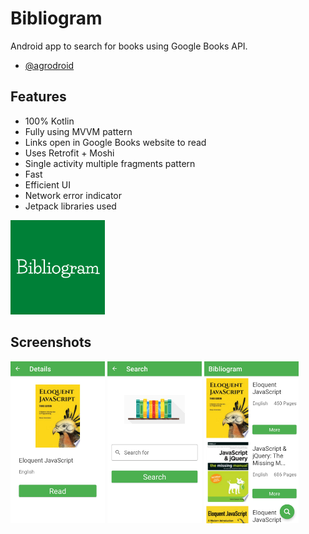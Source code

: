 # Bibliogram
Android app to search for books using Google Books API.
- [@agrodroid](https://github.com/agrodroid)

  
## Features

- 100% Kotlin
- Fully using MVVM pattern
- Links open in Google Books website to read
- Uses Retrofit + Moshi
- Single activity multiple fragments pattern
- Fast
- Efficient UI
- Network error indicator
- Jetpack libraries used

  
<img src="https://github.com/agrodroid/Bibliogram/blob/new-branch/Bibliogram.png?raw=true" width="30%">

    
## Screenshots
<img src="https://github.com/agrodroid/Bibliogram/blob/new-branch/biblio1.jpg?raw=true" width="30%">
<img src="https://github.com/agrodroid/Bibliogram/blob/new-branch/biblio2.jpg?raw=true" width="30%">
<img src="https://github.com/agrodroid/Bibliogram/blob/new-branch/biblio3.jpg?raw=true" width="30%">
